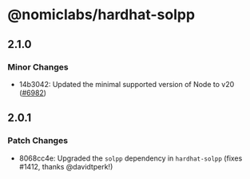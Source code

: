 # @nomiclabs/hardhat-solpp

## 2.1.0

### Minor Changes

- 14b3042: Updated the minimal supported version of Node to v20 ([#6982](https://github.com/NomicFoundation/hardhat/pull/6982))

## 2.0.1

### Patch Changes

- 8068cc4e: Upgraded the `solpp` dependency in `hardhat-solpp` (fixes #1412, thanks @davidtperk!)
